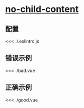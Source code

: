 # [no-child-content](https://eslint.vuejs.org/rules/no-child-content.html)

## 配置

<<< ./.eslintrc.js

## 错误示例

<<< ./bad.vue

## 正确示例

<<< ./good.vue
